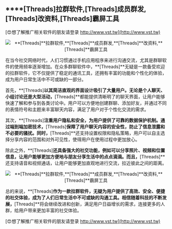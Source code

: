 ## ****[Threads]**拉群软件,**[Threads]**成员群发,**[Threads]**改资料,**[Threads]**霸屏工具**

[😍想了解推广相关软件的朋友请登录 http://www.vst.tw](http://www.vst.tw)

 <center><img src="https://vst.tw/MP4/tuiguang/png/7.png" alt="**[Threads]**拉群软件,**[Threads]**成员群发,**[Threads]**改资料,**[Threads]**霸屏工具"></center>

在当今社交网络时代，人们习惯通过手机应用程序来进行沟通交流，尤其是群聊软件的使用频率逐渐增加。在众多群聊软件中，**[Threads]**无疑是一款备受欢迎的拉群软件，它不仅提供了稳定的通讯工具，还拥有丰富的功能和个性化的体验，成为用户日常生活中不可或缺的一部分。

首先，**[Threads]**以其简洁直观的界面设计吸引了大量用户。无论是个人聊天、小组讨论还是大型活动，**[Threads]**都能提供清晰明了的聊天界面，让用户能够快速了解和参与到各类讨论中。用户可以方便地创建群聊、添加好友，并通过不同的表情符号和主题来丰富聊天内容，满足了用户对于个性化交流的需求。

其次，**[Threads]**注重用户隐私和安全，为用户提供了可靠的数据保护机制。通过端到端加密技术，**[Threads]**保障了用户聊天内容的安全性，防止了信息泄露和不必要的骚扰。同时，**[Threads]**还支持设置权限和隐私策略，用户可以自主选择分享内容的范围和对外可见性，使得用户在使用过程中更加放心。

除此之外，**[Threads]**还具备强大的社交功能，例如可以分享照片、视频和位置信息，让用户能够更加方便地与朋友分享生活中的点点滴滴。而且，**[Threads]**还支持语音和视频通话，让用户能够更加直观地进行交流，拉近彼此之间的距离。

 <center><img src="https://vst.tw/MP4/tuiguang/png/0.png" alt="**[Threads]**拉群软件,**[Threads]**成员群发,**[Threads]**改资料,**[Threads]**霸屏工具"></center>

总的来说，**[Threads]**作为一款拉群软件，无疑为用户提供了高效、安全、便捷的社交体验，成为了人们日常生活中不可或缺的沟通工具。相信随着科技的不断发展，**[Threads]**将会继续改进和创新，满足用户日益增长的需求，连接更多的人群，给用户带来更加丰富的社交体验。

[😍想了解推广相关软件的朋友请登录 http://www.vst.tw](http://www.vst.tw)



